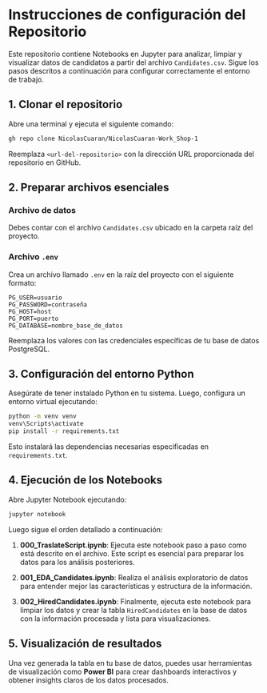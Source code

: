 # Instrucciones de configuración del Repositorio

Este repositorio contiene Notebooks en Jupyter para analizar, limpiar y visualizar datos de candidatos a partir del archivo `Candidates.csv`. Sigue los pasos descritos a continuación para configurar correctamente el entorno de trabajo.

## 1. Clonar el repositorio

Abre una terminal y ejecuta el siguiente comando:

```bash
gh repo clone NicolasCuaran/NicolasCuaran-Work_Shop-1
```

Reemplaza `<url-del-repositorio>` con la dirección URL proporcionada del repositorio en GitHub.

## 2. Preparar archivos esenciales

### Archivo de datos

Debes contar con el archivo `Candidates.csv` ubicado en la carpeta raíz del proyecto.

### Archivo `.env`

Crea un archivo llamado `.env` en la raíz del proyecto con el siguiente formato:

```env
PG_USER=usuario
PG_PASSWORD=contraseña
PG_HOST=host
PG_PORT=puerto
PG_DATABASE=nombre_base_de_datos
```

Reemplaza los valores con las credenciales específicas de tu base de datos PostgreSQL.

## 3. Configuración del entorno Python

Asegúrate de tener instalado Python en tu sistema. Luego, configura un entorno virtual ejecutando:

```bash
python -m venv venv
venv\Scripts\activate
pip install -r requirements.txt
```

Esto instalará las dependencias necesarias especificadas en `requirements.txt`.

## 4. Ejecución de los Notebooks

Abre Jupyter Notebook ejecutando:

```bash
jupyter notebook
```

Luego sigue el orden detallado a continuación:

1. **000_TraslateScript.ipynb**: Ejecuta este notebook paso a paso como está descrito en el archivo. Este script es esencial para preparar los datos para los análisis posteriores.

2. **001_EDA_Candidates.ipynb**: Realiza el análisis exploratorio de datos para entender mejor las características y estructura de la información.

3. **002_HiredCandidates.ipynb**: Finalmente, ejecuta este notebook para limpiar los datos y crear la tabla `HiredCandidates` en la base de datos con la información procesada y lista para visualizaciones.

## 5. Visualización de resultados

Una vez generada la tabla en tu base de datos, puedes usar herramientas de visualización como **Power BI** para crear dashboards interactivos y obtener insights claros de los datos procesados.

